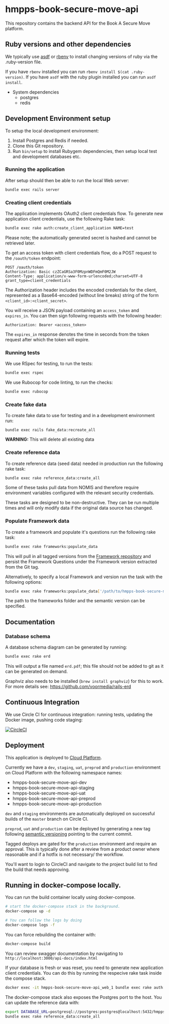 # hmpps-book-secure-move-api

This repository contains the backend API for the Book A Secure Move platform.

## Ruby versions and other dependencies

We typically use [asdf](https://asdf-vm.com/#/) or [rbenv](https://github.com/rbenv/rbenv) to install changing versions of ruby via the .ruby-version file.

If you have `rbenv` installed you can run `rbenv install $(cat .ruby-version)`.
If you have `asdf` with the ruby plugin installed you can run `asdf install`.

* System dependencies
  * postgres
  * redis

## Development Environment setup

To setup the local development environment:

1. Install Postgres and Redis if needed.
2. Clone this Git repository.
3. Run `bin/setup` to install Rubygem dependencies, then setup local
   test and development databases etc.

### Running the application

After setup should then be able to run the local Web server:

```bash
bundle exec rails server
```

### Creating client credentials

The application implements OAuth2 client credentials flow. To generate new application client credentials, use the following Rake task:

```bash
bundle exec rake auth:create_client_application NAME=test
```

Please note; the automatically generated secret is hashed and cannot be retrieved later.

To get an access token with client credentials flow, do a POST request to the `/oauth/token` endpoint:

```
POST /oauth/token
Authorization: Basic czZCaGRSa3F0MzpnWDFmQmF0M2JW
Content-Type: application/x-www-form-urlencoded;charset=UTF-8
grant_type=client_credentials
```

The Authorization header includes the encoded credentials for the client, represented as a Base64-encoded (without line breaks) string of the form `<client_id>:<client_secret>`.

You will receive a JSON payload containing an `access_token` and `expires_in`. You can then sign following requests with the following header:

```
Authorization: Bearer <access_token>
```

The `expires_in` response denotes the time in seconds from the token request after which the token will expire.

### Running tests

We use RSpec for testing, to run the tests:

```bash
bundle exec rspec
```

We use Rubocop for code linting, to run the checks:

```bash
bundle exec rubocop
```

### Create fake data

To create fake data to use for testing and in a development environment run:

```
bundle exec rails fake_data:recreate_all
```

**WARNING:** This will delete all existing data

### Create reference data

To create reference data (seed data) needed in production run the
following rake task:

```bash
bundle exec rake reference_data:create_all
```

Some of these tasks pull data from NOMIS and therefore require
environment variables configured with the relevant security credentials.

These tasks are designed to be non-destructive. They can be run multiple
times and will only modify data if the original data source has changed.

### Populate Framework data

To create a framework and populate it's questions run the following rake task:

```bash
bundle exec rake frameworks:populate_data
```

This will pull in all tagged versions from the [Framework repository](https://github.com/ministryofjustice/hmpps-book-secure-move-frameworks) and persist the Framework Questions under the Framework version extracted from the Git tag. 

Alternatively, to specify a local Framework and version run the task with the following options:

```bash
bundle exec rake frameworks:populate_data['/path/to/hmpps-book-secure-move-frameworks/frameworks','1.1.1']
```

The path to the frameworks folder and the semantic version can be specified.

## Documentation

### Database schema

A database schema diagram can be generated by running:

```bash
bundle exec rake erd
```

This will output a file named `erd.pdf`; this file should not be added to git as it can be generated on demand.

Graphviz also needs to be installed (`brew install graphviz`) for this to work. For more details see: https://github.com/voormedia/rails-erd

## Continuous Integration

We use Circle CI for continuous integration: running tests, updating the
Docker image, pushing code staging:

[![CircleCI](https://circleci.com/gh/ministryofjustice/hmpps-book-secure-move-api)](https://circleci.com/gh/ministryofjustice/hmpps-book-secure-move-api)

## Deployment

This application is deployed to [Cloud Platform](https://user-guide.cloud-platform.service.justice.gov.uk/).

Currently we have a `dev`, `staging`, `uat`, `preprod` and `production` environment on Cloud
Platform with the following namespace names:

* hmpps-book-secure-move-api-dev
* hmpps-book-secure-move-api-staging
* hmpps-book-secure-move-api-uat
* hmpps-book-secure-move-api-preprod
* hmpps-book-secure-move-api-production

`dev` and `staging` environments are automatically deployed on successful builds of the
`master` branch on Circle CI.

`preprod`, `uat` and `production` can be deployed by generating a new tag
following [semantic versioning](https://semver.org/) pointing to the current commit.

Tagged deploys are gated for the `production` environment and require an approval. This is typically done after
a review from a product owner where reasonable and if a hotfix is not necessary/
the workflow.

You'll want to login to CircleCI and navigate to the project build list to find the build that needs approving.

## Running in docker-compose locally.

You can run the build container locally using docker-compose.

```bash
# start the docker-compose stack in the background.
docker-compose up -d

# You can follow the logs by doing
docker-compose logs -f
```

You can force rebuilding the container with:

```bash
docker-compose build
```

You can review swagger documentation by navigating to `http://localhost:3000/api-docs/index.html`

If your database is fresh or was reset, you need to generate new application client credentials.
You can do this by running the respecive rake task inside the compose stack.

```bash
docker exec -it hmpps-book-secure-move-api_web_1 bundle exec rake auth:create_client_application NAME=test
```

The docker-compose stack also exposes the Postgres port to the host. You can update the reference data with:

```bash
export DATABASE_URL=postgresql://postgres:postgres@localhost:5432/hmpps-book-secure-move-api
bundle exec rake reference_data:create_all
```
